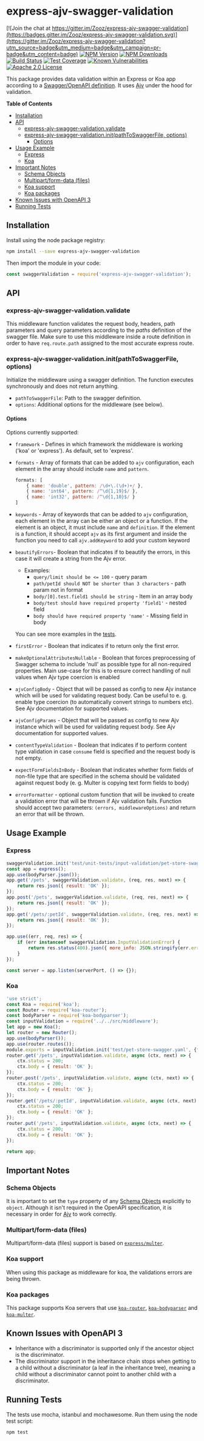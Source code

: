 # express-ajv-swagger-validation

[![Join the chat at https://gitter.im/Zooz/express-ajv-swagger-validation](https://badges.gitter.im/Zooz/express-ajv-swagger-validation.svg)](https://gitter.im/Zooz/express-ajv-swagger-validation?utm_source=badge&utm_medium=badge&utm_campaign=pr-badge&utm_content=badge)
[![NPM Version][npm-image]][npm-url]
[![NPM Downloads][downloads-image]][downloads-url]
[![Build Status][travis-image]][travis-url]
[![Test Coverage][coveralls-image]][coveralls-url]
[![Known Vulnerabilities][snyk-image]][snyk-url]
[![Apache 2.0 License][license-image]][license-url]

This package provides data validation within an Express or Koa app according to a [Swagger/OpenAPI definition](https://swagger.io/specification/). It uses [Ajv](https://www.npmjs.com/package/ajv) under the hood for validation.

<!-- START doctoc generated TOC please keep comment here to allow auto update -->
<!-- DON'T EDIT THIS SECTION, INSTEAD RE-RUN doctoc TO UPDATE -->
**Table of Contents**  <!-- *generated with [DocToc](https://github.com/thlorenz/doctoc)* -->

- [Installation](#installation)
- [API](#api)
  - [express-ajv-swagger-validation.validate](#express-ajv-swagger-validationvalidate)
  - [express-ajv-swagger-validation.init(pathToSwaggerFile, options)](#express-ajv-swagger-validationinitpathtoswaggerfile-options)
    - [Options](#options)
- [Usage Example](#usage-example)
  - [Express](#express)
  - [Koa](#koa)
- [Important Notes](#important-notes)
  - [Schema Objects](#schema-objects)
  - [Multipart/form-data (files)](#multipartform-data-files)
  - [Koa support](#koa-support)
  - [Koa packages](#koa-packages)
- [Known Issues with OpenAPI 3](#known-issues-with-openapi-3)
- [Running Tests](#running-tests)

<!-- END doctoc generated TOC please keep comment here to allow auto update -->

## Installation

Install using the node package registry:

```bash
npm install --save express-ajv-swagger-validation
```

Then import the module in your code:

```js
const swaggerValidation = require('express-ajv-swagger-validation');
```

## API

### express-ajv-swagger-validation.validate

This middleware function validates the request body, headers, path parameters and query parameters according to the _paths_ definition of the swagger file. Make sure to use this middleware inside a route definition in order to have `req.route.path` assigned to the most accurate express route.

### express-ajv-swagger-validation.init(pathToSwaggerFile, options)

Initialize the middleware using a swagger definition.
The function executes synchronously and does not return anything.

- `pathToSwaggerFile`: Path to the swagger definition.
- `options`: Additional options for the middleware (see below).

#### Options

Options currently supported:
- `framework` - Defines in which framework the middleware is working ('koa' or 'express'). As default, set to 'express'.
- `formats` - Array of formats that can be added to `ajv` configuration, each element in the array should include `name` and `pattern`.
    ```js
    formats: [
        { name: 'double', pattern: /\d+\.(\d+)+/ },
        { name: 'int64', pattern: /^\d{1,19}$/ },
        { name: 'int32', pattern: /^\d{1,10}$/ }
    ]
    ```

- `keywords` - Array of keywords that can be added to `ajv` configuration, each element in the array can be either an object or a function. 
If the element is an object, it must include `name` and `definition`. If the element is a function, it should accept `ajv` as its first argument and inside the function you need to call `ajv.addKeyword` to add your custom keyword 
- `beautifyErrors`- Boolean that indicates if to beautify the errors, in this case it will create a string from the Ajv error.
    - Examples:
        - `query/limit should be <= 100` - query param
        - `path/petId should NOT be shorter than 3 characters` - path param not in format
        - `body/[0].test.field1 should be string` - Item in an array body
        - `body/test should have required property 'field1'` - nested field
        - `body should have required property 'name'` - Missing field in body

    You can see more examples in the [tests](./test).

- `firstError` - Boolean that indicates if to return only the first error.
- `makeOptionalAttributesNullable` - Boolean that forces preprocessing of Swagger schema to include 'null' as possible type for all non-required properties. Main use-case for this is to ensure correct handling of null values when Ajv type coercion is enabled
- `ajvConfigBody` - Object that will be passed as config to new Ajv instance which will be used for validating request body. Can be useful to e. g. enable type coercion (to automatically convert strings to numbers etc). See Ajv documentation for supported values.
- `ajvConfigParams` - Object that will be passed as config to new Ajv instance which will be used for validating request body. See Ajv documentation for supported values.
- `contentTypeValidation` - Boolean that indicates if to perform content type validation in case `consume` field is specified and the request body is not empty.
- `expectFormFieldsInBody` - Boolean that indicates whether form fields of non-file type that are specified in the schema should be validated against request body (e. g. Multer is copying text form fields to body)
- `errorFormatter` - optional custom function that will be invoked to create a validation error that will be thrown if Ajv validation fails. Function should accept two parameters: `(errors, middlewareOptions)` and return an error that will be thrown.

## Usage Example
### Express
```js
swaggerValidation.init('test/unit-tests/input-validation/pet-store-swagger.yaml');
const app = express();
app.use(bodyParser.json());
app.get('/pets', swaggerValidation.validate, (req, res, next) => {
    return res.json({ result: 'OK' });
});
app.post('/pets', swaggerValidation.validate, (req, res, next) => {
    return res.json({ result: 'OK' });
});
app.get('/pets/:petId', swaggerValidation.validate, (req, res, next) => {
    return res.json({ result: 'OK' });
});

app.use((err, req, res) => {
    if (err instanceof swaggerValidation.InputValidationError) {
        return res.status(400).json({ more_info: JSON.stringify(err.errors) });
    }
});

const server = app.listen(serverPort, () => {});
```

### Koa
```js
'use strict';
const Koa = require('koa');
const Router = require('koa-router');
const bodyParser = require('koa-bodyparser');
const inputValidation = require('../../src/middleware');
let app = new Koa();
let router = new Router();
app.use(bodyParser());
app.use(router.routes());
module.exports = inputValidation.init('test/pet-store-swagger.yaml', {framework: 'koa'});
router.get('/pets', inputValidation.validate, async (ctx, next) => {
    ctx.status = 200;
    ctx.body = { result: 'OK' };
});
router.post('/pets', inputValidation.validate, async (ctx, next) => {
    ctx.status = 200;
    ctx.body = { result: 'OK' };
});
router.get('/pets/:petId', inputValidation.validate, async (ctx, next) => {
    ctx.status = 200;
    ctx.body = { result: 'OK' };
});
router.put('/pets', inputValidation.validate, async (ctx, next) => {
    ctx.status = 200;
    ctx.body = { result: 'OK' };
});

return app;
```

## Important Notes

### Schema Objects

It is important to set the `type` property of any [Schema Objects](https://github.com/OAI/OpenAPI-Specification/blob/master/versions/2.0.md#schema-object) explicitly to `object`. Although it isn't required in the OpenAPI specification, it is necessary in order for [Ajv](https://www.npmjs.com/package/ajv) to work correctly.

### Multipart/form-data (files) 

Multipart/form-data (files) support is based on [`express/multer`](https://github.com/expressjs/multer).

### Koa support

When using this package as middleware for koa, the validations errors are being thrown.

### Koa packages

This package supports Koa servers that use [`koa-router`](https://www.npmjs.com/package/koa-router), [`koa-bodyparser`](https://www.npmjs.com/package/koa-bodyparser) and [`koa-multer`](https://www.npmjs.com/package/koa-multer).

## Known Issues with OpenAPI 3 

- Inheritance with a discriminator is supported only if the ancestor object is the discriminator.
- The discriminator support in the inheritance chain stops when getting to a child without a discriminator (a leaf in the inheritance tree), meaning a child without a discriminator cannot point to another child with a discriminator.

## Running Tests

The tests use mocha, istanbul and mochawesome. Run them using the node test script:

```bash
npm test
```

[npm-image]: https://img.shields.io/npm/v/express-ajv-swagger-validation.svg?style=flat
[npm-url]: https://npmjs.org/package/express-ajv-swagger-validation
[travis-image]: https://travis-ci.org/Zooz/express-ajv-swagger-validation.svg?branch=master
[travis-url]: https://travis-ci.org/Zooz/express-ajv-swagger-validation
[coveralls-image]: https://coveralls.io/repos/github/Zooz/express-ajv-swagger-validation/badge.svg?branch=master
[coveralls-url]: https://coveralls.io/github/Zooz/express-ajv-swagger-validation?branch=master
[downloads-image]: http://img.shields.io/npm/dm/express-ajv-swagger-validation.svg?style=flat
[downloads-url]: https://img.shields.io/npm/dm/express-ajv-swagger-validation.svg
[license-image]: https://img.shields.io/badge/license-Apache_2.0-green.svg?style=flat
[license-url]: LICENSE
[snyk-image]: https://snyk.io/test/npm/express-ajv-swagger-validation/badge.svg
[snyk-url]: https://snyk.io/test/npm/express-ajv-swagger-validation
